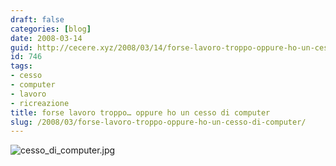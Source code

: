 ```yaml
---
draft: false
categories: [blog]
date: 2008-03-14
guid: http://cecere.xyz/2008/03/14/forse-lavoro-troppo-oppure-ho-un-cesso-di-computer/
id: 746
tags:
- cesso
- computer
- lavoro
- ricreazione
title: forse lavoro troppo… oppure ho un cesso di computer
slug: /2008/03/forse-lavoro-troppo-oppure-ho-un-cesso-di-computer/
---
```


![cesso_di_computer.jpg](http://cecere.xyz/wp-content/uploads/sites/3/2008/03/cesso_di_computer.jpg)